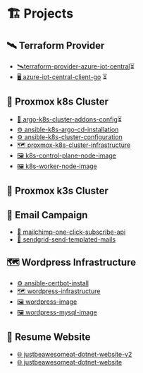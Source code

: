 # 🏗️ Projects

## 🛰️ Terraform Provider

- [🛰️terraform-provider-azure-iot-central](https://github.com/KenSpur/terraform-provider-azure-iot-central)⏳
- [🖥️ azure-iot-central-client-go](https://github.com/KenSpur/azure-iot-central-client-go) ⏳

## 🦑 Proxmox k8s Cluster

- [🐙 argo-k8s-cluster-addons-config](https://github.com/KenSpur/argo-k8s-cluster-addons-config)⏳
- [⚙️ ansible-k8s-argo-cd-installation](https://github.com/KenSpur/ansible-k8s-argo-cd-installation)
- [⚙️ ansible-k8s-cluster-configuration](https://github.com/KenSpur/ansible-k8s-cluster-configuration)
- [🗺️ proxmox-k8s-cluster-infrastructure](https://github.com/KenSpur/proxmox-k8s-cluster-infrastructure)
- [🖼️ k8s-control-plane-node-image](https://github.com/KenSpur/k8s-control-plane-node-image)
- [🖼️ k8s-worker-node-image](https://github.com/KenSpur/k8s-worker-node-image)

## 🐙 Proxmox k3s Cluster

## 📧 Email Campaign
- [🧩 mailchimp-one-click-subscribe-api](https://github.com/KenSpur/mailchimp-one-click-subscribe-api)
- [📧 sendgrid-send-templated-mails](https://github.com/KenSpur/sendgrid-send-templated-mails)

## 🗺️ Wordpress Infrastructure
- [⚙️ ansible-certbot-install](https://github.com/KenSpur/ansible-certbot-install)
- [🗺️ wordpress-infrastructure](https://github.com/KenSpur/wordpress-infrastructure)
- [🖼️ wordpress-image](https://github.com/KenSpur/wordpress-image)
- [🖼️ wordpress-mysql-image](https://github.com/KenSpur/wordpress-mysql-image)

## 📑 Resume Website
- [🌐 justbeawesomeat-dotnet-website-v2](https://github.com/KenSpur/justbeawesomeat-dotnet-website-v2)
- [🌐 justbeawesomeat-dotnet-website](https://github.com/KenSpur/justbeawesomeat-dotnet-website)
